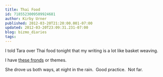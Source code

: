 ```yaml
---
title: Thai Food
id: 7185523009509924681
author: Kirby Urner
published: 2012-03-20T21:20:00.001-07:00
updated: 2012-03-20T23:09:31.231-07:00
blog: bizmo_diaries
tags: 
---
```


[](http://www.flickr.com/photos/17157315@N00/6855917366/)

I told Tara over Thai food tonight that my writing is a lot like basket weaving. 

I have [these fronds](http://mathforum.org/kb/thread.jspa?threadID=2358038&tstart=0) or themes.

She drove us both ways, at night in the rain.  Good practice.  Not far.